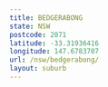 ```yaml
---
title: BEDGERABONG
state: NSW
postcode: 2871
latitude: -33.31936416
longitude: 147.6783707
url: /nsw/bedgerabong/
layout: suburb
---
```

